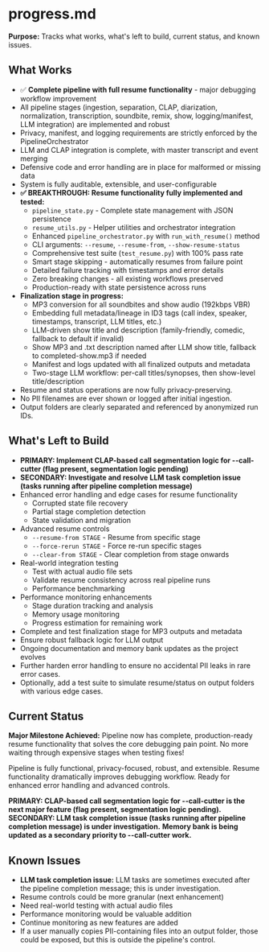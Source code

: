 # progress.md

**Purpose:**
Tracks what works, what's left to build, current status, and known issues.

## What Works

- ✅ **Complete pipeline with full resume functionality** - major debugging workflow improvement
- All pipeline stages (ingestion, separation, CLAP, diarization, normalization, transcription, soundbite, remix, show, logging/manifest, LLM integration) are implemented and robust
- Privacy, manifest, and logging requirements are strictly enforced by the PipelineOrchestrator
- LLM and CLAP integration is complete, with master transcript and event merging
- Defensive code and error handling are in place for malformed or missing data
- System is fully auditable, extensible, and user-configurable
- **✅ BREAKTHROUGH: Resume functionality fully implemented and tested:**
  - `pipeline_state.py` - Complete state management with JSON persistence
  - `resume_utils.py` - Helper utilities and orchestrator integration
  - Enhanced `pipeline_orchestrator.py` with `run_with_resume()` method
  - CLI arguments: `--resume`, `--resume-from`, `--show-resume-status`
  - Comprehensive test suite (`test_resume.py`) with 100% pass rate
  - Smart stage skipping - automatically resumes from failure point
  - Detailed failure tracking with timestamps and error details
  - Zero breaking changes - all existing workflows preserved
  - Production-ready with state persistence across runs
- **Finalization stage in progress:**
  - MP3 conversion for all soundbites and show audio (192kbps VBR)
  - Embedding full metadata/lineage in ID3 tags (call index, speaker, timestamps, transcript, LLM titles, etc.)
  - LLM-driven show title and description (family-friendly, comedic, fallback to default if invalid)
  - Show MP3 and .txt description named after LLM show title, fallback to completed-show.mp3 if needed
  - Manifest and logs updated with all finalized outputs and metadata
  - Two-stage LLM workflow: per-call titles/synopses, then show-level title/description
- Resume and status operations are now fully privacy-preserving.
- No PII filenames are ever shown or logged after initial ingestion.
- Output folders are clearly separated and referenced by anonymized run IDs.

## What's Left to Build

- **PRIMARY: Implement CLAP-based call segmentation logic for --call-cutter (flag present, segmentation logic pending)**
- **SECONDARY: Investigate and resolve LLM task completion issue (tasks running after pipeline completion message)**
- Enhanced error handling and edge cases for resume functionality
  - Corrupted state file recovery
  - Partial stage completion detection
  - State validation and migration
- Advanced resume controls
  - `--resume-from STAGE` - Resume from specific stage
  - `--force-rerun STAGE` - Force re-run specific stages
  - `--clear-from STAGE` - Clear completion from stage onwards
- Real-world integration testing
  - Test with actual audio file sets
  - Validate resume consistency across real pipeline runs
  - Performance benchmarking
- Performance monitoring enhancements
  - Stage duration tracking and analysis
  - Memory usage monitoring
  - Progress estimation for remaining work
- Complete and test finalization stage for MP3 outputs and metadata
- Ensure robust fallback logic for LLM output
- Ongoing documentation and memory bank updates as the project evolves
- Further harden error handling to ensure no accidental PII leaks in rare error cases.
- Optionally, add a test suite to simulate resume/status on output folders with various edge cases.

## Current Status

**Major Milestone Achieved:** Pipeline now has complete, production-ready resume functionality that solves the core debugging pain point. No more waiting through expensive stages when testing fixes!

Pipeline is fully functional, privacy-focused, robust, and extensible. Resume functionality dramatically improves debugging workflow. Ready for enhanced error handling and advanced controls.

**PRIMARY: CLAP-based call segmentation logic for --call-cutter is the next major feature (flag present, segmentation logic pending).**
**SECONDARY: LLM task completion issue (tasks running after pipeline completion message) is under investigation.**
**Memory bank is being updated as a secondary priority to --call-cutter work.**

## Known Issues

- **LLM task completion issue:** LLM tasks are sometimes executed after the pipeline completion message; this is under investigation.
- Resume controls could be more granular (next enhancement)
- Need real-world testing with actual audio files
- Performance monitoring would be valuable addition
- Continue monitoring as new features are added
- If a user manually copies PII-containing files into an output folder, those could be exposed, but this is outside the pipeline's control. 